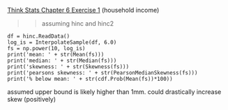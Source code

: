 [Think Stats Chapter 6 Exercise 1](http://greenteapress.com/thinkstats2/html/thinkstats2007.html#toc60) (household income)

>> assuming hinc and hinc2

```
df = hinc.ReadData()
log_is = InterpolateSample(df, 6.0)
fs = np.power(10, log_is)
print('mean: ' + str(Mean(fs)))
print('median: ' + str(Median(fs)))
print('skewness: ' + str(Skewness(fs)))
print('pearsons skewness: ' + str(PearsonMedianSkewness(fs)))
print('% below mean: ' + str(cdf.Prob(Mean(fs))*100))
```

assumed upper bound is likely higher than 1mm. could drastically increase skew (positively)


